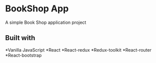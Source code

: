 # BookShop App

A simple Book Shop application project

## Built with

*Vanilla JavaScript
*React
*React-redux
*Redux-toolkit
*React-router
*React-bootstrap

